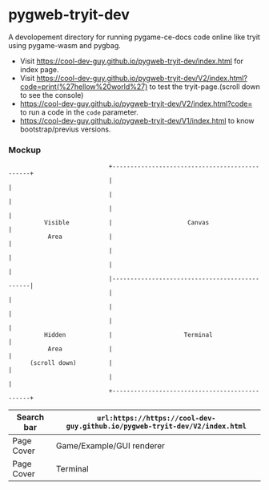 # pygweb-tryit-dev
A devolopement directory for running pygame-ce-docs code online like tryit using pygame-wasm and pygbag.
- Visit https://cool-dev-guy.github.io/pygweb-tryit-dev/index.html for index page.
- Visit https://cool-dev-guy.github.io/pygweb-tryit-dev/V2/index.html?code=print(%27hellow%20world%27) to test the tryit-page.(scroll down to see the console)
- https://cool-dev-guy.github.io/pygweb-tryit-dev/V2/index.html?code= to run a code in the `code` parameter.
- https://cool-dev-guy.github.io/pygweb-tryit-dev/V1/index.html to know bootstrap/previus versions.

### Mockup
```
                            +-----------------------------------------------+
                            |                                               |
                            |                                               |
                            |                                               |
          Visible           |                     Canvas                    |
           Area             |                                               |
                            |                                               |
                            |                                               |
                            |-----------------------------------------------|
                            |                                               |
                            |                                               |
                            |                                               |
          Hidden            |                    Terminal                   |
           Area             |                                               |
      (scroll down)         |                                               |
                            |                                               |
                            +-----------------------------------------------+
```
|Search bar| `url:https://https://cool-dev-guy.github.io/pygweb-tryit-dev/V2/index.html` |
|----------|---------------------------------------------------------------------------|
|Page Cover|                       Game/Example/GUI renderer                           |
|Page Cover|                               Terminal                                    |
